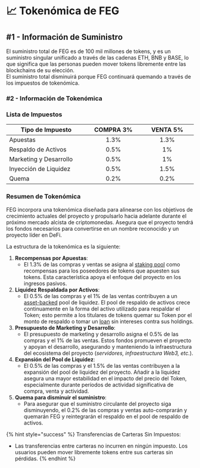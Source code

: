 # 📈 Tokenómica de FEG

## #1 - Información de Suministro

El suministro total de FEG es de 100 mil millones de tokens, y es un suministro singular unificado a través de las cadenas ETH, BNB y BASE, lo que significa que las personas pueden mover tokens libremente entre las blockchains de su elección.\
El suministro total disminuirá porque FEG continuará quemando a través de los impuestos de tokenómica.

### #2 - Información de Tokenómica

### Lista de Impuestos

<table><thead><tr><th width="238">Tipo de Impuesto</th><th width="150" align="center">COMPRA 3%</th><th width="150" align="center">VENTA 5%</th></tr></thead><tbody><tr><td>Apuestas</td><td align="center">1.3%</td><td align="center">1.3%</td></tr><tr><td>Respaldo de Activos</td><td align="center">0.5%</td><td align="center">1%</td></tr><tr><td>Marketing y Desarrollo</td><td align="center">0.5%</td><td align="center">1%</td></tr><tr><td>Inyección de Liquidez</td><td align="center">0.5%</td><td align="center">1.5%</td></tr><tr><td>Quema</td><td align="center">0.2%</td><td align="center">0.2%</td></tr></tbody></table>

### Resumen de Tokenómica

FEG incorpora una tokenómica diseñada para alinearse con los objetivos de crecimiento actuales del proyecto y propulsarlo hacia adelante durante el próximo mercado alcista de criptomonedas. Asegura que el proyecto tendrá los fondos necesarios para convertirse en un nombre reconocido y un proyecto líder en DeFi.

La estructura de la tokenómica es la siguiente:

1. **Recompensas por Apuestas**:&#x20;
   * El 1.3% de las compras y ventas se asigna al [staking pool](../feg-staking/) como recompensas para los poseedores de tokens que apuesten sus tokens. Esta característica apoya el enfoque del proyecto en los ingresos pasivos.&#x20;
2. **Liquidez Respaldada por Activos**:
   * El 0.5% de las compras y el 1% de las ventas contribuyen a un [asset-backed](../../smartdefi-tm-platform/smartdefi-protocol/asset-backing.md) pool de liquidez. El pool de respaldo de activos crece continuamente en la forma del activo utilizado para respaldar el Token; esto permite a los titulares de tokens quemar su Token por el monto de respaldo o tomar un [loan](../../smartdefi-tm-platform/smartdefi-protocol/smartlending.md) sin intereses contra sus holdings.
3. **Presupuesto de Marketing y Desarrollo**:
   * El presupuesto de marketing y desarrollo asigna el 0.5% de las compras y el 1% de las ventas. Estos fondos promueven el proyecto y apoyan el desarrollo, asegurando y manteniendo la infraestructura del ecosistema del proyecto (_servidores, infraestructura Web3, etc._).
4. **Expansión del Pool de Liquidez**:
   * El 0.5% de las compras y el 1.5% de las ventas contribuyen a la expansión del pool de liquidez del proyecto. Añadir a la liquidez asegura una mayor estabilidad en el impacto del precio del Token, especialmente durante períodos de actividad significativa de compra, venta y actividad.
5. **Quema para disminuir el suministro**:
   * Para asegurar que el suministro circulante del proyecto siga disminuyendo, el 0.2% de las compras y ventas auto-comprarán y quemarán FEG y reintegrarán el respaldo en el pool de respaldo de activos.

{% hint style="success" %}
Transferencias de Carteras Sin Impuestos:

* Las transferencias entre carteras no incurren en ningún impuesto. Los usuarios pueden mover libremente tokens entre sus carteras sin pérdidas.
{% endhint %}